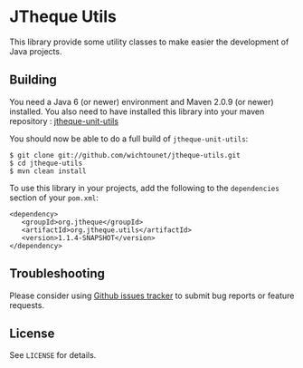 # JTheque Utils #

This library provide some utility classes to make easier the development of Java projects. 

## Building ##

You need a Java 6 (or newer) environment and Maven 2.0.9 (or newer) installed. You also need to have installed
this library into your maven repository :
[jtheque-unit-utils](http://github.com/wichtounet/jtheque-unit-utils "jtheque-unit-utils")

You should now be able to do a full build of `jtheque-unit-utils`:

    $ git clone git://github.com/wichtounet/jtheque-utils.git
    $ cd jtheque-utils
    $ mvn clean install

To use this library in your projects, add the following to the `dependencies` section of your `pom.xml`:

    <dependency>
       <groupId>org.jtheque</groupId>
       <artifactId>org.jtheque.utils</artifactId>
       <version>1.1.4-SNAPSHOT</version>
    </dependency>

## Troubleshooting ##

Please consider using [Github issues tracker](http://github.com/wichtounet/jtheque-utils/issues) to submit bug reports or feature requests.

## License ##

See `LICENSE` for details.